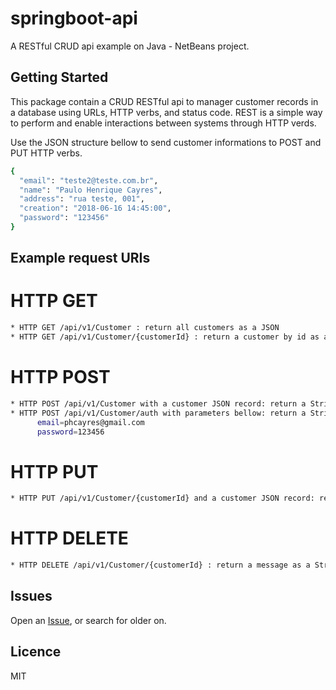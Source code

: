 # springboot-api
A RESTful CRUD api example on Java - NetBeans project.

## Getting Started
This package contain a CRUD RESTful api to manager customer records in a database using URLs, HTTP verbs, and status code. REST is a simple way to perform and enable interactions between systems through HTTP verds. 

Use the JSON structure bellow to send customer informations to POST and PUT HTTP verbs.
```sh
{
  "email": "teste2@teste.com.br",
  "name": "Paulo Henrique Cayres",
  "address": "rua teste, 001",
  "creation": "2018-06-16 14:45:00",
  "password": "123456"
}
```
## Example request URIs
# HTTP GET
```sh
* HTTP GET /api/v1/Customer : return all customers as a JSON
* HTTP GET /api/v1/Customer/{customerId} : return a customer by id as a JSON
```
# HTTP POST
```sh
* HTTP POST /api/v1/Customer with a customer JSON record: return a String message
* HTTP POST /api/v1/Customer/auth with parameters bellow: return a String message
      email=phcayres@gmail.com
      password=123456
```
# HTTP PUT
```sh
* HTTP PUT /api/v1/Customer/{customerId} and a customer JSON record: return a String message 
```
# HTTP DELETE
```sh
* HTTP DELETE /api/v1/Customer/{customerId} : return a message as a String message
```
## Issues
Open an [Issue](https://github.com/phcayres/laravel-api/issues), or search for older on.

## Licence
MIT

